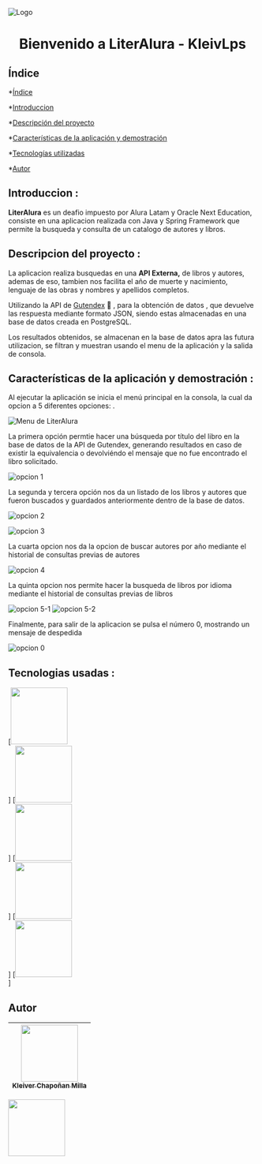 
![Logo](https://github.com/user-attachments/assets/26e36d49-e586-428e-b590-8ae66625bbcd)

<h1 align="center">Bienvenido a LiterAlura - KleivLps </h1>

## Índice

*[Índice](#índice)

*[Introduccion](#introduccion)

*[Descripción del proyecto](#descripción-del-proyecto)

*[Características de la aplicación y demostración](#Características-de-la-aplicación-y-demostración)

*[Tecnologías utilizadas](#tecnologías-utilizadas)

*[Autor](#autor)

## Introduccion : 

**LiterAlura** es un deafio impuesto por Alura Latam y Oracle Next Education, consiste en una aplicacion realizada con Java y Spring Framework que permite la busqueda y consulta de un catalogo de autores y libros.

## Descripcion del proyecto :

La aplicacion realiza busquedas en una **API Externa,** de libros y autores, ademas de eso, tambien nos facilita el año de muerte y nacimiento, lenguaje de las obras y nombres y apellidos completos.

Utilizando la API de [Gutendex](https://gutendex.com/ "API para libros de dominio público") 📜 , para la obtención de datos , que devuelve las respuesta mediante formato JSON, siendo estas almacenadas en una base de datos creada en PostgreSQL.

Los resultados obtenidos, se almacenan en la base de datos apra las futura utilizacion, se filtran y muestran usando el menu de la aplicación y la salida de consola.


## Características de la aplicación y demostración :

<p>Al ejecutar la aplicación se inicia el menú principal en la consola, la cual da opcion a 5 diferentes opciones: .</p>

![Menu de LiterAlura](https://github.com/user-attachments/assets/9f8eead6-a2fd-4345-88c4-9b3cd02653b4)

<p>La primera opción permtie hacer una búsqueda por título del libro en la base de datos de la API de Gutendex, generando resultados en caso de existir la equivalencia o devolviéndo el mensaje que no fue encontrado el libro solicitado. </p>

![opcion 1](https://github.com/user-attachments/assets/50768ed5-b8d9-4462-818a-0ad8cec81dc8)

<p>La segunda y tercera opción nos da un listado de los libros y autores que fueron buscados y guardados anteriormente dentro de la base de datos.</p>

![opcion 2](https://github.com/user-attachments/assets/694accd4-8334-4c96-91b0-d0d450c7f2f4)

![opcion 3](https://github.com/user-attachments/assets/f97a37a1-43b6-425f-be22-9652fd748202)

<p>La cuarta opcion nos da la opcion de buscar autores por año mediante el historial de consultas previas de autores </p>

![opcion 4](https://github.com/user-attachments/assets/e3a35cbf-3272-4053-bad3-afadb3090d72)

<p>La quinta opcion nos permite hacer la busqueda de libros por idioma mediante el historial de consultas previas de libros</p>

![opcion 5-1](https://github.com/user-attachments/assets/77b51ed2-a416-4667-b839-1d0fdacc1c2f)
![opcion 5-2](https://github.com/user-attachments/assets/17873331-2ffb-4696-a2ab-5ccd524f3e31)

<p>Finalmente, para salir de la aplicacion se pulsa el número 0, mostrando un mensaje de despedida</p>

![opcion 0](https://github.com/user-attachments/assets/04c5ceb4-d160-4635-a27c-1d3a00c47b38)


## Tecnologias usadas : 

[<img src="https://img.shields.io/badge/OpenJDK-ED8B00?style=for-the-badge&logo=openjdk&logoColor=white" width=115><br>] 
[<img src="https://img.shields.io/badge/Spring_Boot-6DB33F?style=for-the-badge&logo=spring-boot&logoColor=white" width=115><br>]
[<img src="https://img.shields.io/badge/Hibernate-59666C?style=for-the-badge&logo=Hibernate&logoColor=white" width=115><br>]
[<img src="https://img.shields.io/badge/PostgreSQL-316192?style=for-the-badge&logo=postgresql&logoColor=white" width=115><br>]
[<img src="https://img.shields.io/badge/IntelliJ_IDEA-000000.svg?style=for-the-badge&logo=intellij-idea&logoColor=white" width=115><br>]

## Autor

| [<img src="https://avatars.githubusercontent.com/u/161541311?s=400&u=1254ee90a0ff38bc4b594b357999e691eaa5a87d&v=4" width=115><br><sub>Kleiver Chapoñan Milla</sub>](https://github.com/KleivLps) |  
| :---: | 

[<img src="https://img.shields.io/badge/LinkedIn-0077B5?style=for-the-badge&logo=linkedin&logoColor=white" width=115><br>](https://www.linkedin.com/in/kleiver-engelbert-chapoñan-milla-129706176/)
